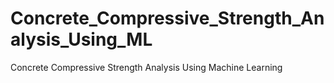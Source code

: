 # Concrete_Compressive_Strength_Analysis_Using_ML
Concrete Compressive Strength Analysis Using Machine Learning
